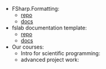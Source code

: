 - FSharp.Formatting: 
  - [repo](https://github.com/fsprojects/FSharp.Formatting)
  - [docs](https://fsprojects.github.io/FSharp.Formatting/)
- fslab documentation template:
  - [repo](https://github.com/fslaborg/docs-template/)
  - [docs](https://fslab.org/docs-template/)
- Our courses:
  - Intro for scientific programming:
  - advanced project work:

